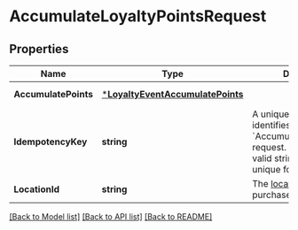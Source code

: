 # AccumulateLoyaltyPointsRequest

## Properties

 Name                 | Type                                                                 | Description                                                                                                                                          | Notes             
----------------------|----------------------------------------------------------------------|------------------------------------------------------------------------------------------------------------------------------------------------------|-------------------
 **AccumulatePoints** | [***LoyaltyEventAccumulatePoints**](LoyaltyEventAccumulatePoints.md) |                                                                                                                                                      | [default to null] 
 **IdempotencyKey**   | **string**                                                           | A unique string that identifies the &#x60;AccumulateLoyaltyPoints&#x60; request.  Keys can be any valid string but must be unique for every request. | [default to null] 
 **LocationId**       | **string**                                                           | The [location](entity:Location) where the purchase was made.                                                                                         | [default to null] 

[[Back to Model list]](../README.md#documentation-for-models) [[Back to API list]](../README.md#documentation-for-api-endpoints) [[Back to README]](../README.md)

